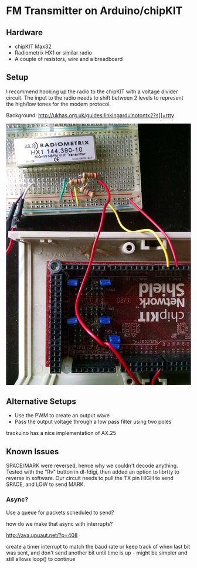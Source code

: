 FM Transmitter on Arduino/chipKIT
=================================


## Hardware

* chipKIT Max32
* Radiometrix HX1 or similar radio
* A couple of resistors, wire and a breadboard

## Setup

I recommend hooking up the radio to the chipKIT with a voltage divider circuit.
The input to the radio needs to shift between 2 levels to represent the high/low
tones for the modem protocol.

Background: http://ukhas.org.uk/guides:linkingarduinotontx2?s[]=rtty

![Radio, Breadboard and chipKIT Wired Up](circuit.jpg)

## Alternative Setups

* Use the PWM to create an output wave
* Pass the output voltage through a low pass filter using two poles

trackuino has a nice implementation of AX.25

## Known Issues

SPACE/MARK were reversed, hence why we couldn't decode anything. Tested with the
"Rv" button in dl-fdigi, then added an option to librtty to reverse in software.
Our circuit needs to pull the TX pin HIGH to send SPACE, and LOW to send MARK.

### Async?

Use a queue for packets scheduled to send?

how do we make that async with interrupts?

http://ava.upuaut.net/?p=408

create a timer interrupt to match the baud rate
or keep track of when last bit was sent, and don't send another bit until time
is up - might be simpler and still allows loop() to continue


